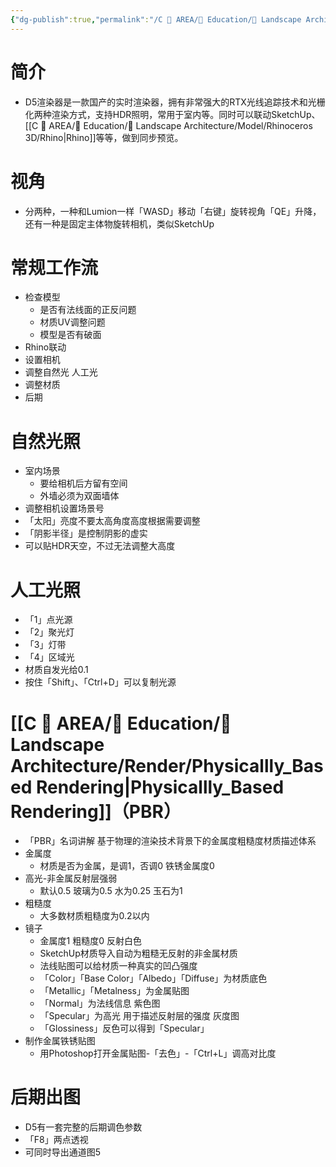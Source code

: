 ```yaml
---
{"dg-publish":true,"permalink":"/C 📔 AREA/📖 Education/🌳 Landscape Architecture/Render/D5_Render For Rhino/","noteIcon":"2","created":"2025-08-16T13:55:22.953+08:00","updated":"2025-08-17T13:23:12.826+08:00"}
---
```


# 简介  
-   D5渲染器是一款国产的实时渲染器，拥有非常强大的RTX光线追踪技术和光栅化两种渲染方式，支持HDR照明，常用于室内等。同时可以联动SketchUp、[[C 📔 AREA/📖 Education/🌳 Landscape Architecture/Model/Rhinoceros 3D/Rhino\|Rhino]]等等，做到同步预览。  
# 视角  
-   分两种，一种和Lumion一样「WASD」移动「右键」旋转视角「QE」升降，还有一种是固定主体物旋转相机，类似SketchUp  
# 常规工作流  
-   检查模型  
	-   是否有法线面的正反问题  
	-   材质UV调整问题  
	-   模型是否有破面  
-   Rhino联动  
-   设置相机  
-   调整自然光 人工光  
-   调整材质  
-   后期  
# 自然光照  
-   室内场景  
	-   要给相机后方留有空间  
	-   外墙必须为双面墙体  
-   调整相机设置场景号  
-   「太阳」亮度不要太高角度高度根据需要调整  
-   「阴影半径」是控制阴影的虚实  
-   可以贴HDR天空，不过无法调整大高度  
# 人工光照  
-   「1」点光源  
-   「2」聚光灯  
-   「3」灯带  
-   「4」区域光  
-   材质自发光给0.1  
-   按住「Shift」、「Ctrl+D」可以复制光源  
# [[C 📔 AREA/📖 Education/🌳 Landscape Architecture/Render/Physicallly_Based Rendering\|Physicallly_Based Rendering]]（PBR）
-   「PBR」名词讲解 基于物理的渲染技术背景下的金属度粗糙度材质描述体系  
-   金属度  
	-   材质是否为金属，是调1，否调0 铁锈金属度0  
-   高光-非金属反射层强弱  
	-   默认0.5 玻璃为0.5 水为0.25 玉石为1  
-   粗糙度  
	-   大多数材质粗糙度为0.2以内  
-   镜子  
	-   金属度1 粗糙度0 反射白色  
	-   SketchUp材质导入自动为粗糙无反射的非金属材质  
	-   法线贴图可以给材质一种真实的凹凸强度  
	-   「Color」「Base Color」「Albedo」「Diffuse」为材质底色  
	-   「Metallic」「Metalness」为金属贴图  
	-   「Normal」为法线信息 紫色图  
	-   「Specular」为高光 用于描述反射层的强度 灰度图  
	-   「Glossiness」反色可以得到「Specular」  
-   制作金属铁锈贴图  
	-   用Photoshop打开金属贴图-「去色」-「Ctrl+L」调高对比度  
# 后期出图  
-   D5有一套完整的后期调色参数  
-   「F8」两点透视  
-   可同时导出通道图5